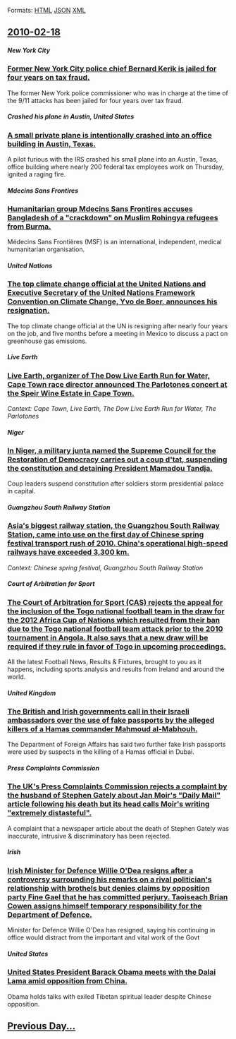 
Formats: [HTML](2010/02/18/index.html)  [JSON](2010/02/18/index.json)  [XML](2010/02/18/index.xml)  

## [2010-02-18](/news/2010/02/18/index.md)

##### New York City
### [Former New York City police chief Bernard Kerik is jailed for four years on tax fraud. ](/news/2010/02/18/former-new-york-city-police-chief-bernard-kerik-is-jailed-for-four-years-on-tax-fraud.md)
The former New York police commissioner who was in charge at the time of the 9/11 attacks has been jailed for four years over tax fraud.

##### Crashed his plane in Austin, United States
### [A small private plane is intentionally crashed into an office building in Austin, Texas. ](/news/2010/02/18/a-small-private-plane-is-intentionally-crashed-into-an-office-building-in-austin-texas.md)
A pilot furious with the IRS crashed his small plane into an Austin, Texas, office building where nearly 200 federal tax employees work on Thursday, ignited a raging fire.

##### Mdecins Sans Frontires
### [Humanitarian group Mdecins Sans Frontires accuses Bangladesh of a "crackdown" on Muslim Rohingya refugees from Burma. ](/news/2010/02/18/humanitarian-group-medecins-sans-frontieres-accuses-bangladesh-of-a-crackdown-on-muslim-rohingya-refugees-from-burma.md)
Médecins Sans Frontières (MSF) is an international, independent, medical humanitarian organisation.

##### United Nations
### [The top climate change official at the United Nations and Executive Secretary of the United Nations Framework Convention on Climate Change, Yvo de Boer, announces his resignation. ](/news/2010/02/18/the-top-climate-change-official-at-the-united-nations-and-executive-secretary-of-the-united-nations-framework-convention-on-climate-change.md)
The top climate change official at the UN is resigning after nearly four years on the job, and five months before a meeting in Mexico to discuss a pact on greenhouse gas emissions.

##### Live Earth
### [Live Earth, organizer of The Dow Live Earth Run for Water, Cape Town race director announced The Parlotones concert at the Speir Wine Estate in Cape Town. ](/news/2010/02/18/live-earth-organizer-of-the-dow-live-earth-run-for-water-cape-town-race-director-announced-the-parlotones-concert-at-the-speir-wine-estate.md)
_Context: Cape Town, Live Earth, The Dow Live Earth Run for Water, The Parlotones_

##### Niger
### [In Niger, a military junta named the Supreme Council for the Restoration of Democracy carries out a coup d'tat, suspending the constitution and detaining President Mamadou Tandja. ](/news/2010/02/18/in-niger-a-military-junta-named-the-supreme-council-for-the-restoration-of-democracy-carries-out-a-coup-d-etat-suspending-the-constitution.md)
Coup leaders suspend constitution after soldiers storm presidential palace in capital.

##### Guangzhou South Railway Station
### [Asia's biggest railway station, the Guangzhou South Railway Station, came into use on the first day of Chinese spring festival transport rush of 2010. China's operational high-speed railways have exceeded 3,300 km. ](/news/2010/02/18/asia-s-biggest-railway-station-the-guangzhou-south-railway-station-came-into-use-on-the-first-day-of-chinese-spring-festival-transport-rus.md)
_Context: Chinese spring festival, Guangzhou South Railway Station_

##### Court of Arbitration for Sport
### [The Court of Arbitration for Sport (CAS) rejects the appeal for the inclusion of the Togo national football team in the draw for the 2012 Africa Cup of Nations which resulted from their ban due to the Togo national football team attack prior to the 2010 tournament in Angola. It also says that a new draw will be required if they rule in favor of Togo in upcoming proceedings. ](/news/2010/02/18/the-court-of-arbitration-for-sport-cas-rejects-the-appeal-for-the-inclusion-of-the-togo-national-football-team-in-the-draw-for-the-2012-af.md)
All the latest Football News, Results &amp; Fixtures, brought to you as it happens, including sports analysis and results from Ireland and around the world.

##### United Kingdom
### [The British and Irish governments call in their Israeli ambassadors over the use of fake passports by the alleged killers of a Hamas commander Mahmoud al-Mabhouh. ](/news/2010/02/18/the-british-and-irish-governments-call-in-their-israeli-ambassadors-over-the-use-of-fake-passports-by-the-alleged-killers-of-a-hamas-command.md)
The Department of Foreign Affairs has said two further fake Irish passports were used by suspects in the killing of a Hamas official in Dubai.

##### Press Complaints Commission
### [The UK's Press Complaints Commission rejects a complaint by the husband of Stephen Gately about Jan Moir's "Daily Mail" article following his death but its head calls Moir's writing "extremely distasteful". ](/news/2010/02/18/the-uk-s-press-complaints-commission-rejects-a-complaint-by-the-husband-of-stephen-gately-about-jan-moir-s-daily-mail-article-following-hi.md)
A complaint that a newspaper article about the death of Stephen Gately was inaccurate, intrusive &amp; discriminatory has been rejected.

##### Irish
### [Irish Minister for Defence Willie O'Dea resigns after a controversy surrounding his remarks on a rival politician's relationship with brothels but denies claims by opposition party Fine Gael that he has committed perjury. Taoiseach Brian Cowen assigns himself temporary responsibility for the Department of Defence. ](/news/2010/02/18/irish-minister-for-defence-willie-o-dea-resigns-after-a-controversy-surrounding-his-remarks-on-a-rival-politician-s-relationship-with-brothe.md)
Minister for Defence Willie O&#39;Dea has resigned, saying his continuing in office would distract from the important and vital work of the Govt

##### United States
### [United States President Barack Obama meets with the Dalai Lama amid opposition from China. ](/news/2010/02/18/united-states-president-barack-obama-meets-with-the-dalai-lama-amid-opposition-from-china.md)
Obama holds talks with exiled Tibetan spiritual leader despite Chinese opposition.

## [Previous Day...](/news/2010/02/17/index.md)

